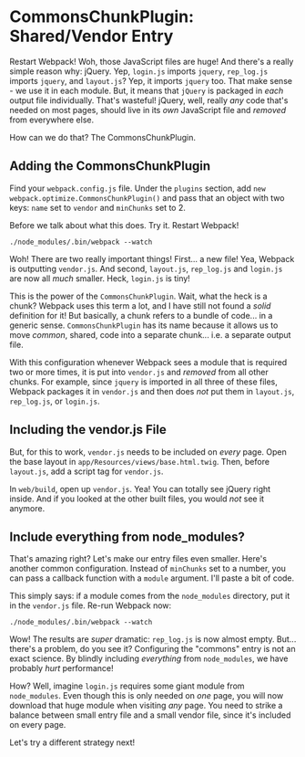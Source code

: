 # CommonsChunkPlugin: Shared/Vendor Entry

Restart Webpack! Woh, those JavaScript files are huge! And there's a really simple
reason why: jQuery. Yep, `login.js` imports `jquery`, `rep_log.js` imports `jquery`,
and `layout.js`? Yep, it imports `jquery` too. That make sense - we use it in each
module. But, it means that `jQuery` is packaged in *each* output file individually.
That's wasteful! jQuery, well, really *any* code that's needed on most pages, should
live in its *own* JavaScript file and *removed* from everywhere else.

How can we do that? The CommonsChunkPlugin.

## Adding the CommonsChunkPlugin

Find your `webpack.config.js` file. Under the `plugins` section, add
`new webpack.optimize.CommonsChunkPlugin()` and pass that an object with two keys:
`name` set to `vendor` and `minChunks` set to 2.

Before we talk about what this does. Try it. Restart Webpack!

```terminal-silent
./node_modules/.bin/webpack --watch
```

Woh! There are two really important things! First... a new file! Yea, Webpack is
outputting `vendor.js`. And second, `layout.js`, `rep_log.js` and `login.js` are
now all *much* smaller. Heck, `login.js` is tiny!

This is the power of the `CommonsChunkPlugin`. Wait, what the heck is a chunk?
Webpack uses this term a lot, and I have still not found a *solid* definition for
it! But basically, a chunk refers to a bundle of code... in a generic sense.
`CommonsChunkPlugin` has its name because it allows us to move *common*, shared,
code into a separate chunk... i.e. a separate output file.

With this configuration whenever Webpack sees a module that is required two or more
times, it is put into `vendor.js` and *removed* from all other chunks. For example,
since `jquery` is imported in all three of these files, Webpack packages it in
`vendor.js` and then does *not* put them in `layout.js`, `rep_log.js`, or `login.js`.

## Including the vendor.js File

But, for this to work, `vendor.js` needs to be included on *every* page. Open the
base layout in `app/Resources/views/base.html.twig`. Then, before `layout.js`,
add a script tag for `vendor.js`.

In `web/build`, open up `vendor.js`. Yea! You can totally see jQuery right inside.
And if you looked at the other built files, you would *not* see it anymore.

## Include everything from node_modules?

That's amazing right? Let's make our entry files even smaller. Here's another
common configuration. Instead of `minChunks` set to a number, you can pass a callback
function with a `module` argument. I'll paste a bit of code.

This simply says: if a module comes from the `node_modules` directory, put it in
the `vendor.js` file. Re-run Webpack now:

```terminal-silent
./node_modules/.bin/webpack --watch
```

Wow! The results are *super* dramatic: `rep_log.js` is now almost empty. But...
there's a problem, do you see it? Configuring the "commons" entry is not an exact
science. By blindly including *everything* from `node_modules`, we have probably
*hurt* performance!

How? Well, imagine `login.js` requires some giant module from `node_modules`. Even
though this is only needed on *one* page, you will now download that huge module
when visiting *any* page. You need to strike a balance between small entry file
and a small vendor file, since it's included on every page.

Let's try a different strategy next!
